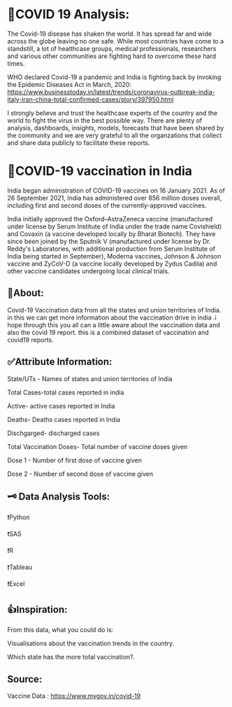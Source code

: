 # 🦠COVID 19 Analysis:

The Covid-19 disease has shaken the world. It has spread far and wide across the globe leaving no one safe. While most countries have come to a standstill, a lot of healthcase groups, medical professionals, researchers and various other communities are fighting hard to overcome these hard times.

WHO declared Covid-19 a pandemic and India is fighting back by invoking the Epidemic Diseases Act in March, 2020: https://www.businesstoday.in/latest/trends/coronavirus-outbreak-india-italy-iran-china-total-confirmed-cases/story/397950.html

I strongly believe and trust the healthcase experts of the country and the world to fight the virus in the best possible way. There are plenty of analysis, dashboards, insights, models, forecasts that have been shared by the community and we are very grateful to all the organzations that collect and share data publicly to facilitate these reports.

# 💉COVID-19 vaccination in India

 India began administration of COVID-19 vaccines on 16 January 2021. As of 26 September 2021, India has administered over 856 million doses overall, including first and second doses of the currently-approved vaccines.

India initially approved the Oxford–AstraZeneca vaccine (manufactured under license by Serum Institute of India under the trade name Covishield) and Covaxin (a vaccine developed locally by Bharat Biotech). They have since been joined by the Sputnik V (manufactured under license by Dr. Reddy's Laboratories, with additional production from Serum Institute of India being started in September), Moderna vaccines, Johnson & Johnson vaccine and ZyCoV-D (a vaccine locally developed by Zydus Cadila)  and other vaccine candidates undergoing local clinical trials.


## 🤔About:

Covid-19 Vaccination data from all the states and union territories of India. in this we can get more information about the vaccination drive in india .i hope through this you all can a little aware about the vaccination data and also the covid 19 report. this is a combined dataset of vaccination and covid19 reports.

## ✅Attribute Information:

State/UTs - Names of states and union territories of India

Total Cases-total cases reported in india

Active- active cases reported in India 

Deaths- Deaths cases reported in India

Dischgarged- discharged cases 

Total Vaccination Doses- Total number of vaccine doses given

Dose 1 - Number of first dose of vaccine given

Dose 2 - Number of second dose of vaccine given


## 🗝 Data Analysis Tools:

❗Python

❗SAS

❗R

❗Tableau

❗Excel


## 👍Inspiration:

From this data, what you could do is:

Visualisations about the vaccination trends in the country.

Which state has the more total vaccination?.


## Source:

Vaccine Data : https://www.mygov.in/covid-19
